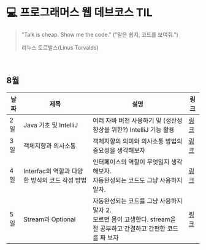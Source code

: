 # 💻 프로그래머스 웹 데브코스 TIL

> "Talk is cheap. Show me the code."
> ("말은 쉽지, 코드를 보여줘.")
>
> 리누스 토르발스(Linus Torvalds)

<br>

## 8월

|날짜|제목|설명|링크|
|---|---|---|---|
|2일|Java 기초 및 IntelliJ|여러 자바 버전 사용하기 및 (생산성 향상을 위한?) IntelliJ 기능 활용|[링크](https://praetoriani.tistory.com/41)|
|3일|객체지향과 의사소통|객체지향의 의미와 의사소통 방법의 중요성을 생각해보자|[링크](https://praetoriani.tistory.com/42)|
|4일|Interfac의 역할과 다양한 방식의 코드 작성 방법|인터페이스의 역할이 무엇일지 생각해보자. <br> 자동완성되는 코드도 그냥 사용하지 말자.|[링크](https://praetoriani.tistory.com/43)|
|5일|Stream과 Optional|자동완성되는 코드를 그냥 사용하지 말자 2. <br> 모르면 몸이 고생한다. stream을 잘 공부하고 간결하고 간편한 코드를 짜 보자|[링크](https://praetoriani.tistory.com/44)|